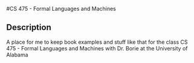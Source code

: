 #CS 475 - Formal Languages and Machines

## Description
A place for me to keep book examples and stuff like that for the class CS 475 - Formal Languages and Machines with Dr. Borie at the University of Alabama
